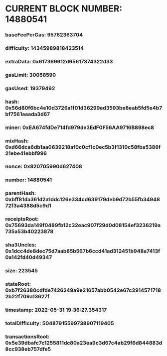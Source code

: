 # CURRENT BLOCK NUMBER: 14880541

### baseFeePerGas: 95762363704
### difficulty: 14345989818423514
### extraData: 0x617369612d65617374322d33
### gasLimit: 30058590
### gasUsed: 19379492
### hash: 0x56d80f6bc4e10d3726a1f01d36299ed3593be8eab5fd5e4b7bf7561aaada3d67
### miner: 0xEA674fdDe714fd979de3EdF0F56AA9716B898ec8
### mixHash: 0xd66dca6db1aa0639218af0c0cf1c0ec5b3f1310c58fba5386f21ebe41ebbf996
### nonce: 0x820705990d627408
### number: 14880541
### parentHash: 0xbff81da361d2a1ddc126e334cd639179deb9d72b55fb3494872f3a4388d5c9d1
### receiptsRoot: 0x75693da149f0489fb12c32eac907f29d0d08154ef3236219a735a53b40223878
### sha3Uncles: 0x1dcc4de8dec75d7aab85b567b6ccd41ad312451b948a7413f0a142fd40d49347
### size: 223545
### stateRoot: 0xb7f26380cdfde7426249a9e21657abb0542e67c29145717182b22f709a13627f
### timestamp: 2022-05-31 19:36:27.354317
### totalDifficulty: 50487915599738907119405
### transactionsRoot: 0x5e39dbafc7c1255811dc80a23ea9c3d67c4ab29f6d844883d8cc938eb757dfe5
